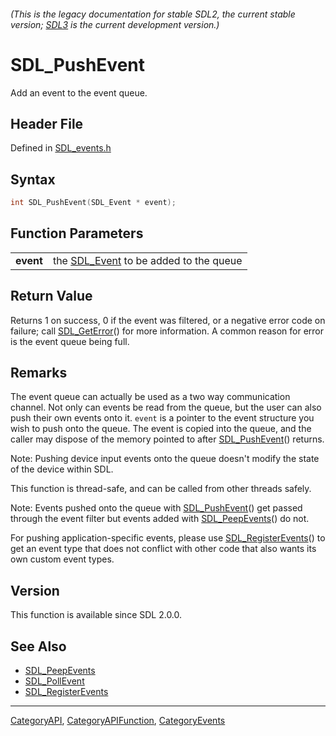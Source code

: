 ###### (This is the legacy documentation for stable SDL2, the current stable version; [SDL3](https://wiki.libsdl.org/SDL3/) is the current development version.)
# SDL_PushEvent

Add an event to the event queue.

## Header File

Defined in [SDL_events.h](https://github.com/libsdl-org/SDL/blob/SDL2/include/SDL_events.h)

## Syntax

```c
int SDL_PushEvent(SDL_Event * event);

```

## Function Parameters

|               |                                                     |
| ------------- | --------------------------------------------------- |
| **event**     | the [SDL_Event](SDL_Event) to be added to the queue |

## Return Value

Returns 1 on success, 0 if the event was filtered, or a negative error code
on failure; call [SDL_GetError](SDL_GetError)() for more information. A
common reason for error is the event queue being full.

## Remarks

The event queue can actually be used as a two way communication channel.
Not only can events be read from the queue, but the user can also push
their own events onto it. `event` is a pointer to the event structure you
wish to push onto the queue. The event is copied into the queue, and the
caller may dispose of the memory pointed to after
[SDL_PushEvent](SDL_PushEvent)() returns.

Note: Pushing device input events onto the queue doesn't modify the state
of the device within SDL.

This function is thread-safe, and can be called from other threads safely.

Note: Events pushed onto the queue with [SDL_PushEvent](SDL_PushEvent)()
get passed through the event filter but events added with
[SDL_PeepEvents](SDL_PeepEvents)() do not.

For pushing application-specific events, please use
[SDL_RegisterEvents](SDL_RegisterEvents)() to get an event type that does
not conflict with other code that also wants its own custom event types.

## Version

This function is available since SDL 2.0.0.

## See Also

- [SDL_PeepEvents](SDL_PeepEvents)
- [SDL_PollEvent](SDL_PollEvent)
- [SDL_RegisterEvents](SDL_RegisterEvents)

----
[CategoryAPI](CategoryAPI), [CategoryAPIFunction](CategoryAPIFunction), [CategoryEvents](CategoryEvents)

